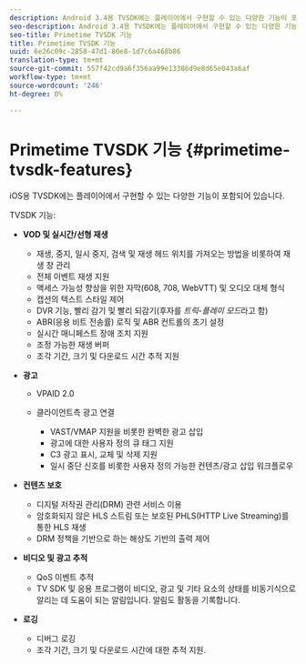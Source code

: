 ```yaml
---
description: Android 3.4용 TVSDK에는 플레이어에서 구현할 수 있는 다양한 기능이 포함되어 있습니다.
seo-description: Android 3.4용 TVSDK에는 플레이어에서 구현할 수 있는 다양한 기능이 포함되어 있습니다.
seo-title: Primetime TVSDK 기능
title: Primetime TVSDK 기능
uuid: 6e26c09c-2858-47d1-80e8-1d7c6a468b86
translation-type: tm+mt
source-git-commit: 557f42cd9a6f356aa99e13386d9e8d65e043a6af
workflow-type: tm+mt
source-wordcount: '246'
ht-degree: 0%

---
```



# Primetime TVSDK 기능 {#primetime-tvsdk-features}

iOS용 TVSDK에는 플레이어에서 구현할 수 있는 다양한 기능이 포함되어 있습니다.

TVSDK 기능:

* **VOD 및 실시간/선형 재생**

   * 재생, 중지, 일시 중지, 검색 및 재생 헤드 위치를 가져오는 방법을 비롯하여 재생 창 관리
   * 전체 이벤트 재생 지원
   * 액세스 가능성 향상을 위한 자막(608, 708, WebVTT) 및 오디오 대체 형식
   * 캡션의 텍스트 스타일 제어
   * DVR 기능, 빨리 감기 및 빨리 되감기(후자를 *트릭-플레이 모드*&#x200B;라고 함)
   * ABR(응용 비트 전송률) 로직 및 ABR 컨트롤의 초기 설정
   * 실시간 매니페스트 장애 조치 지원
   * 조정 가능한 재생 버퍼
   * 조각 기간, 크기 및 다운로드 시간 추적 지원

* **광고**

   * VPAID 2.0
   * 클라이언트측 광고 연결

      * VAST/VMAP 지원을 비롯한 완벽한 광고 삽입
      * 광고에 대한 사용자 정의 큐 태그 지원
      * C3 광고 표시, 교체 및 삭제 지원
      * 일시 중단 신호를 비롯한 사용자 정의 가능한 컨텐츠/광고 삽입 워크플로우

* **컨텐츠 보호**

   * 디지털 저작권 관리(DRM) 관련 서비스 이용
   * 암호화되지 않은 HLS 스트림 또는 보호된 PHLS(HTTP Live Streaming)를 통한 HLS 재생
   * DRM 정책을 기반으로 하는 해상도 기반의 출력 제어

* **비디오 및 광고 추적**

   * QoS 이벤트 추적
   * TV SDK 및 응용 프로그램이 비디오, 광고 및 기타 요소의 상태를 비동기식으로 알리는 데 도움이 되는 알림입니다. 알림도 활동을 기록합니다.

* **로깅**

   * 디버그 로깅
   * 조각 기간, 크기 및 다운로드 시간에 대한 추적 지원.